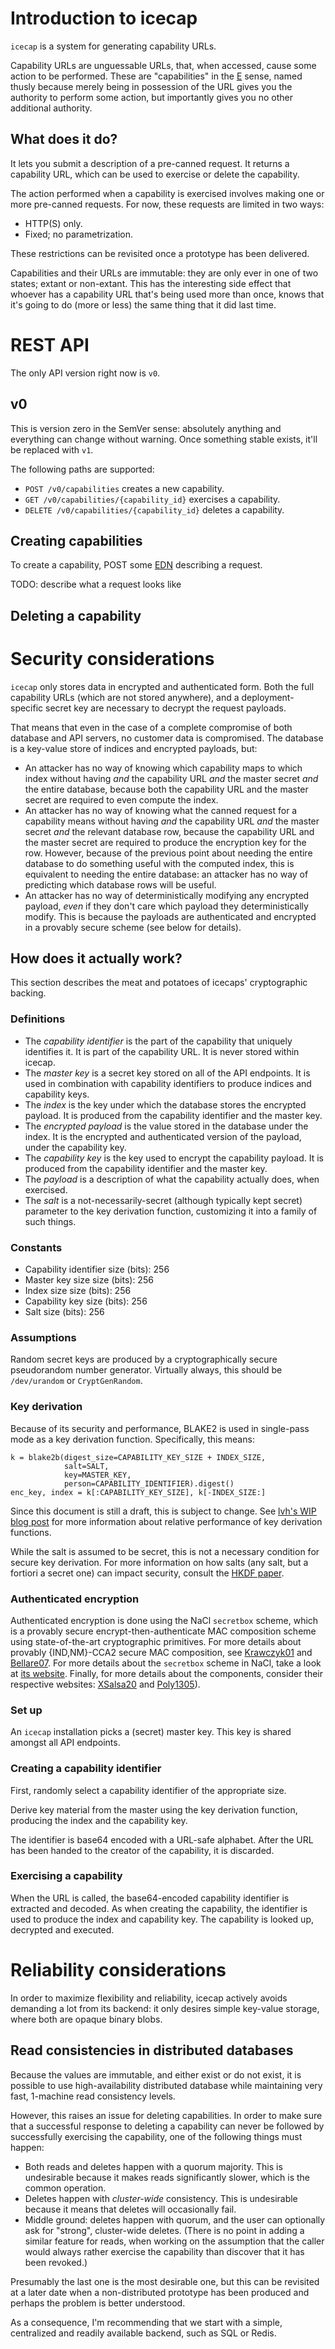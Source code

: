 # Introduction to icecap

`icecap` is a system for generating capability URLs.

Capability URLs are unguessable URLs, that, when accessed, cause some
action to be performed. These are "capabilities" in the [E][E] sense,
named thusly because merely being in possession of the URL gives you
the authority to perform some action, but importantly gives you no
other additional authority.

[E]: http://erights.org/

## What does it do?

It lets you submit a description of a pre-canned request. It returns a
capability URL, which can be used to exercise or delete the
capability.

The action performed when a capability is exercised involves making
one or more pre-canned requests. For now, these requests are limited
in two ways:

- HTTP(S) only.
- Fixed; no parametrization.

These restrictions can be revisited once a prototype has been
delivered.

Capabilities and their URLs are immutable: they are only ever in one
of two states; extant or non-extant. This has the interesting side
effect that whoever has a capability URL that's being used more than
once, knows that it's going to do (more or less) the same thing that
it did last time.

# REST API

The only API version right now is `v0`.

## v0

This is version zero in the SemVer sense: absolutely anything and
everything can change without warning. Once something stable exists,
it'll be replaced with `v1`.

The following paths are supported:

- `POST /v0/capabilities` creates a new capability.
- `GET /v0/capabilities/{capability_id}` exercises a capability.
- `DELETE /v0/capabilities/{capability_id}` deletes a capability.

## Creating capabilities

To create a capability, POST some [EDN][EDN] describing a request.

TODO: describe what a request looks like

[EDN]: https://github.com/edn-format/edn

## Deleting a capability

# Security considerations

`icecap` only stores data in encrypted and authenticated form. Both
the full capability URLs (which are not stored anywhere), and a
deployment-specific secret key are necessary to decrypt the request
payloads.

That means that even in the case of a complete compromise of both
database and API servers, no customer data is compromised. The
database is a key-value store of indices and encrypted payloads, but:

- An attacker has no way of knowing which capability maps to which
  index without having *and* the capability URL *and* the master
  secret *and* the entire database, because both the capability URL
  and the master secret are required to even compute the index.
- An attacker has no way of knowing what the canned request for a
  capability means without having *and* the capability URL *and* the
  master secret *and* the relevant database row, because the
  capability URL and the master secret are required to produce the
  encryption key for the row. However, because of the previous point
  about needing the entire database to do something useful with the
  computed index, this is equivalent to needing the entire database:
  an attacker has no way of predicting which database rows will be
  useful.
- An attacker has no way of deterministically modifying any encrypted
  payload, *even* if they don't care which payload they
  deterministically modify. This is because the payloads are
  authenticated and encrypted in a provably secure scheme (see below
  for details).

## How does it actually work?

This section describes the meat and potatoes of icecaps' cryptographic
backing.

### Definitions

- The *capability identifier* is the part of the capability that
  uniquely identifies it. It is part of the capability URL. It is
  never stored within icecap.
- The *master key* is a secret key stored on all of the API endpoints.
  It is used in combination with capability identifiers to produce
  indices and capability keys.
- The *index* is the key under which the database stores the encrypted
  payload. It is produced from the capability identifier and the
  master key.
- The *encrypted payload* is the value stored in the database under
  the index. It is the encrypted and authenticated version of the
  payload, under the capability key.
- The *capability key* is the key used to encrypt the capability
  payload. It is produced from the capability identifier and the
  master key.
- The *payload* is a description of what the capability actually does,
  when exercised.
- The *salt* is a not-necessarily-secret (although typically kept
  secret) parameter to the key derivation function, customizing it
  into a family of such things.

### Constants

- Capability identifier size (bits): 256
- Master key size size (bits): 256
- Index size size (bits): 256
- Capability key size (bits): 256
- Salt size (bits): 256

### Assumptions

Random secret keys are produced by a cryptographically secure
pseudorandom number generator. Virtually always, this should be
`/dev/urandom` or `CryptGenRandom`.

### Key derivation

Because of its security and performance, BLAKE2 is used in single-pass
mode as a key derivation function. Specifically, this means:

```
k = blake2b(digest_size=CAPABILITY_KEY_SIZE + INDEX_SIZE,
            salt=SALT,
            key=MASTER_KEY,
            person=CAPABILITY_IDENTIFIER).digest()
enc_key, index = k[:CAPABILITY_KEY_SIZE], k[-INDEX_SIZE:]
```

Since this document is still a draft, this is subject to change. See
[lvh's WIP blog post][blog-kdf] for more information about relative
performance of key derivation functions.

While the salt is assumed to be secret, this is not a necessary
condition for secure key derivation. For more information on how salts
(any salt, but a fortiori a secret one) can impact security, consult
the [HKDF paper][hkdf-paper].

[blog-kdf]: http://www.lvh.io/posts/secure-key-derivation-performance.html
[hkdf-paper]: http://eprint.iacr.org/2010/264

### Authenticated encryption

Authenticated encryption is done using the NaCl `secretbox` scheme,
which is a provably secure encrypt-then-authenticate MAC composition
scheme using state-of-the-art cryptographic primitives. For more
details about provably {IND,NM}-CCA2 secure MAC composition, see
[Krawczyk01][Krawczyk01] and [Bellare07][Bellare07]. For more details
about the `secretbox` scheme in NaCl, take a look at
[its website](http://nacl.cr.yp.to/secretbox.html). Finally, for more
details about the components, consider their respective websites:
[XSalsa20](http://cr.yp.to/snuffle.html) and
[Poly1305](http://cr.yp.to/mac.html)).

[Krawczyk01]: http://www.iacr.org/archive/crypto2001/21390309.pdf
[Bellare07]: http://cseweb.ucsd.edu/~mihir/papers/oem.pdf

### Set up

An `icecap` installation picks a (secret) master key. This key is
shared amongst all API endpoints.

### Creating a capability identifier

First, randomly select a capability identifier of the appropriate
size.

Derive key material from the master using the key derivation function,
producing the index and the capability key.

The identifier is base64 encoded with a URL-safe alphabet. After the
URL has been handed to the creator of the capability, it is discarded.

### Exercising a capability

When the URL is called, the base64-encoded capability identifier is
extracted and decoded. As when creating the capability, the identifier
is used to produce the index and capability key. The capability is
looked up, decrypted and executed.

# Reliability considerations

In order to maximize flexibility and reliability, icecap actively
avoids demanding a lot from its backend: it only desires simple
key-value storage, where both are opaque binary blobs.

## Read consistencies in distributed databases

Because the values are immutable, and either exist or do not exist, it
is possible to use high-availability distributed database while
maintaining very fast, 1-machine read consistency levels.

However, this raises an issue for deleting capabilities. In order to
make sure that a successful response to deleting a capability can
never be followed by successfully exercising the capability, one of
the following things must happen:

 - Both reads and deletes happen with a quorum majority. This is
   undesirable because it makes reads significantly slower, which is
   the common operation.
 - Deletes happen with *cluster-wide* consistency. This is undesirable
   because it means that deletes will occasionally fail.
 - Middle ground: deletes happen with quorum, and the user can
   optionally ask for "strong", cluster-wide deletes. (There is no
   point in adding a similar feature for reads, when working on the
   assumption that the caller would always rather exercise the
   capability than discover that it has been revoked.)

Presumably the last one is the most desirable one, but this can be
revisited at a later date when a non-distributed prototype has been
produced and perhaps the problem is better understood.

As a consequence, I'm recommending that we start with a simple,
centralized and readily available backend, such as SQL or Redis.
